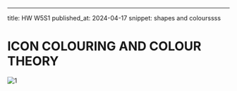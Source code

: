---
title: HW W5S1
published_at: 2024-04-17
snippet: shapes and colourssss


# ICON COLOURING AND COLOUR THEORY

![1](/w5/coloursss.jpeg)
